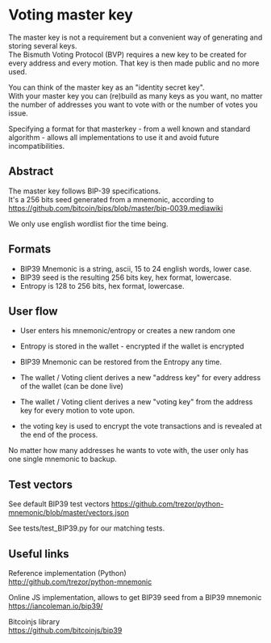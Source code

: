 #  Voting master key

The master key is not a requirement but a convenient way of generating and storing several keys.  
The Bismuth Voting Protocol (BVP) requires a new key to be created for every address and every motion. That key is then made public and no more used.

You can think of the master key as an "identity secret key".    
With your master key you can (re)build as many keys as you want, no matter the number of addresses you want to vote with or the number of votes you issue.

Specifying a format for that masterkey - from a well known and standard algorithm - allows all implementations to use it and avoid future incompatibilities.


## Abstract

The master key follows BIP-39 specifications.  
It's a 256 bits seed generated from a mnemonic, according to https://github.com/bitcoin/bips/blob/master/bip-0039.mediawiki

We only use english wordlist fior the time being.

## Formats

- BIP39 Mnemonic is a string, ascii, 15 to 24 english words, lower case.
- BIP39 seed is the resulting 256 bits key, hex format, lowercase.
- Entropy is 128 to 256 bits, hex format, lowercase.

## User flow

- User enters his mnemonic/entropy or creates a new random one
- Entropy is stored in the wallet - encrypted if the wallet is encrypted
- BIP39 Mnemonic can be restored from the Entropy any time.

- The wallet / Voting client derives a new "address key" for every address of the wallet (can be done live)
- The wallet / Voting client derives a new "voting key" from the address key for every motion to vote upon.

- the voting key is used to encrypt the vote transactions and is revealed at the end of the process.

No matter how many addresses he wants to vote with, the user only has one single mnemonic to backup. 
 
## Test vectors

See default BIP39 test vectors https://github.com/trezor/python-mnemonic/blob/master/vectors.json

See tests/test_BIP39.py for our matching tests.
 
## Useful links

Reference implementation (Python)  
http://github.com/trezor/python-mnemonic

Online JS implementation, allows to get BIP39 seed from a BIP39 mnemonic  
https://iancoleman.io/bip39/

Bitcoinjs library  
https://github.com/bitcoinjs/bip39
